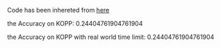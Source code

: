 Code has been inhereted from [here](https://github.com/nyuolab/MedMobile/tree/main/Evaluation)

the Accuracy on KOPP: 0.24404761904761904

the Accuracy on KOPP with real world time limit: 0.24404761904761904
